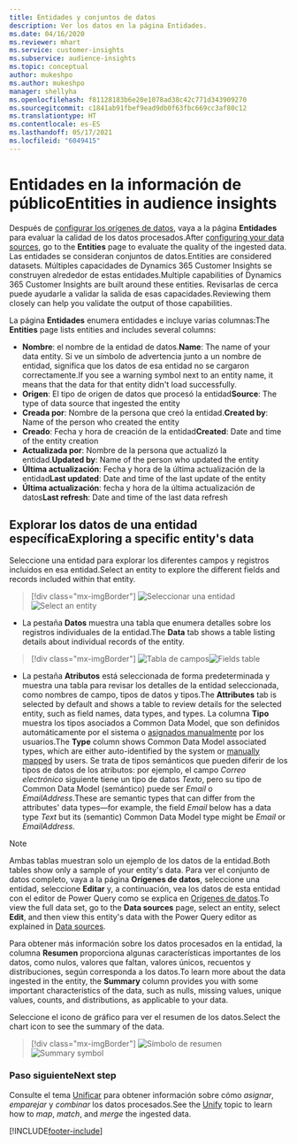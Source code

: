 ```yaml
---
title: Entidades y conjuntos de datos
description: Ver los datos en la página Entidades.
ms.date: 04/16/2020
ms.reviewer: mhart
ms.service: customer-insights
ms.subservice: audience-insights
ms.topic: conceptual
author: mukeshpo
ms.author: mukeshpo
manager: shellyha
ms.openlocfilehash: f81128183b6e20e1078ad38c42c771d343909270
ms.sourcegitcommit: c1841ab91fbef9ead9db0f63fbc669cc3af80c12
ms.translationtype: HT
ms.contentlocale: es-ES
ms.lasthandoff: 05/17/2021
ms.locfileid: "6049415"
---
```

# <a name="entities-in-audience-insights"></a><span data-ttu-id="52314-103">Entidades en la información de público</span><span class="sxs-lookup"><span data-stu-id="52314-103">Entities in audience insights</span></span>

<span data-ttu-id="52314-104">Después de [configurar los orígenes de datos](data-sources.md), vaya a la página **Entidades** para evaluar la calidad de los datos procesados.</span><span class="sxs-lookup"><span data-stu-id="52314-104">After [configuring your data sources](data-sources.md), go to the **Entities** page to evaluate the quality of the ingested data.</span></span> <span data-ttu-id="52314-105">Las entidades se consideran conjuntos de datos.</span><span class="sxs-lookup"><span data-stu-id="52314-105">Entities are considered datasets.</span></span> <span data-ttu-id="52314-106">Múltiples capacidades de Dynamics 365 Customer Insights se construyen alrededor de estas entidades.</span><span class="sxs-lookup"><span data-stu-id="52314-106">Multiple capabilities of Dynamics 365 Customer Insights are built around these entities.</span></span> <span data-ttu-id="52314-107">Revisarlas de cerca puede ayudarle a validar la salida de esas capacidades.</span><span class="sxs-lookup"><span data-stu-id="52314-107">Reviewing them closely can help you validate the output of those capabilities.</span></span>

<span data-ttu-id="52314-108">La página **Entidades** enumera entidades e incluye varias columnas:</span><span class="sxs-lookup"><span data-stu-id="52314-108">The **Entities** page lists entities and includes several columns:</span></span>

- <span data-ttu-id="52314-109">**Nombre**: el nombre de la entidad de datos.</span><span class="sxs-lookup"><span data-stu-id="52314-109">**Name**: The name of your data entity.</span></span> <span data-ttu-id="52314-110">Si ve un símbolo de advertencia junto a un nombre de entidad, significa que los datos de esa entidad no se cargaron correctamente.</span><span class="sxs-lookup"><span data-stu-id="52314-110">If you see a warning symbol next to an entity name, it means that the data for that entity didn't load successfully.</span></span>
- <span data-ttu-id="52314-111">**Origen**: El tipo de origen de datos que procesó la entidad</span><span class="sxs-lookup"><span data-stu-id="52314-111">**Source**: The type of data source that ingested the entity</span></span>
- <span data-ttu-id="52314-112">**Creada por**: Nombre de la persona que creó la entidad.</span><span class="sxs-lookup"><span data-stu-id="52314-112">**Created by**: Name of the person who created the entity</span></span>
- <span data-ttu-id="52314-113">**Creado**: Fecha y hora de creación de la entidad</span><span class="sxs-lookup"><span data-stu-id="52314-113">**Created**: Date and time of the entity creation</span></span>
- <span data-ttu-id="52314-114">**Actualizada por**: Nombre de la persona que actualizó la entidad.</span><span class="sxs-lookup"><span data-stu-id="52314-114">**Updated by**: Name of the person who updated the entity</span></span>
- <span data-ttu-id="52314-115">**Última actualización**: Fecha y hora de la última actualización de la entidad</span><span class="sxs-lookup"><span data-stu-id="52314-115">**Last updated**: Date and time of the last update of the entity</span></span>
- <span data-ttu-id="52314-116">**Última actualización**: fecha y hora de la última actualización de datos</span><span class="sxs-lookup"><span data-stu-id="52314-116">**Last refresh**: Date and time of the last data refresh</span></span>

## <a name="exploring-a-specific-entitys-data"></a><span data-ttu-id="52314-117">Explorar los datos de una entidad específica</span><span class="sxs-lookup"><span data-stu-id="52314-117">Exploring a specific entity's data</span></span>

<span data-ttu-id="52314-118">Seleccione una entidad para explorar los diferentes campos y registros incluidos en esa entidad.</span><span class="sxs-lookup"><span data-stu-id="52314-118">Select an entity to explore the different fields and records included within that entity.</span></span>

> [!div class="mx-imgBorder"]
> <span data-ttu-id="52314-119">![Seleccionar una entidad](media/data-manager-entities-data.png "Seleccionar una entidad")</span><span class="sxs-lookup"><span data-stu-id="52314-119">![Select an entity](media/data-manager-entities-data.png "Select an entity")</span></span>

- <span data-ttu-id="52314-120">La pestaña **Datos** muestra una tabla que enumera detalles sobre los registros individuales de la entidad.</span><span class="sxs-lookup"><span data-stu-id="52314-120">The **Data** tab shows a table listing details about individual records of the entity.</span></span>

> [!div class="mx-imgBorder"]
> <span data-ttu-id="52314-121">![Tabla de campos](media/data-manager-entities-fields.PNG "Tabla de campos")</span><span class="sxs-lookup"><span data-stu-id="52314-121">![Fields table](media/data-manager-entities-fields.PNG "Fields table")</span></span>

- <span data-ttu-id="52314-122">La pestaña **Atributos** está seleccionada de forma predeterminada y muestra una tabla para revisar los detalles de la entidad seleccionada, como nombres de campo, tipos de datos y tipos.</span><span class="sxs-lookup"><span data-stu-id="52314-122">The **Attributes** tab is selected by default and shows a table to review details for the selected entity, such as field names, data types, and types.</span></span> <span data-ttu-id="52314-123">La columna **Tipo** muestra los tipos asociados a Common Data Model, que son definidos automáticamente por el sistema o [asignados manualmente](map-entities.md) por los usuarios.</span><span class="sxs-lookup"><span data-stu-id="52314-123">The **Type** column shows Common Data Model associated types, which are either auto-identified by the system or [manually mapped](map-entities.md) by users.</span></span> <span data-ttu-id="52314-124">Se trata de tipos semánticos que pueden diferir de los tipos de datos de los atributos: por ejemplo, el campo *Correo electrónico* siguiente tiene un tipo de datos *Texto*, pero su tipo de Common Data Model (semántico) puede ser *Email* o *EmailAddress*.</span><span class="sxs-lookup"><span data-stu-id="52314-124">These are semantic types that can differ from the attributes' data types—for example, the field *Email* below has a data type *Text* but its (semantic) Common Data Model type might be *Email* or *EmailAddress*.</span></span>

> [!NOTE]
> <span data-ttu-id="52314-125">Ambas tablas muestran solo un ejemplo de los datos de la entidad.</span><span class="sxs-lookup"><span data-stu-id="52314-125">Both tables show only a sample of your entity's data.</span></span> <span data-ttu-id="52314-126">Para ver el conjunto de datos completo, vaya a la página **Orígenes de datos**, seleccione una entidad, seleccione **Editar** y, a continuación, vea los datos de esta entidad con el editor de Power Query como se explica en [Orígenes de datos](data-sources.md).</span><span class="sxs-lookup"><span data-stu-id="52314-126">To view the full data set, go to the **Data sources** page, select an entity, select **Edit**, and then view this entity's data with the Power Query editor as explained in [Data sources](data-sources.md).</span></span>

<span data-ttu-id="52314-127">Para obtener más información sobre los datos procesados en la entidad, la columna **Resumen** proporciona algunas características importantes de los datos, como nulos, valores que faltan, valores únicos, recuentos y distribuciones, según corresponda a los datos.</span><span class="sxs-lookup"><span data-stu-id="52314-127">To learn more about the data ingested in the entity, the **Summary** column provides you with some important characteristics of the data, such as nulls, missing values, unique values, counts, and distributions, as applicable to your data.</span></span>

<span data-ttu-id="52314-128">Seleccione el icono de gráfico para ver el resumen de los datos.</span><span class="sxs-lookup"><span data-stu-id="52314-128">Select the chart icon to see the summary of the data.</span></span>

> [!div class="mx-imgBorder"]
> <span data-ttu-id="52314-129">![Símbolo de resumen](media/data-manager-entities-summary.png "Tabla de resumen de datos")</span><span class="sxs-lookup"><span data-stu-id="52314-129">![Summary symbol](media/data-manager-entities-summary.png "Data summary table")</span></span>

### <a name="next-step"></a><span data-ttu-id="52314-130">Paso siguiente</span><span class="sxs-lookup"><span data-stu-id="52314-130">Next step</span></span>

<span data-ttu-id="52314-131">Consulte el tema [Unificar](data-unification.md) para obtener información sobre cómo *asignar*, *emparejar* y *combinar* los datos procesados.</span><span class="sxs-lookup"><span data-stu-id="52314-131">See the [Unify](data-unification.md) topic to learn how to *map*, *match*, and *merge* the ingested data.</span></span>


[!INCLUDE[footer-include](../includes/footer-banner.md)]
